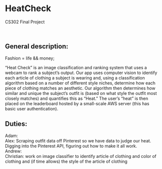 # HeatCheck
CS302 Final Project

<br><h2>General description:</h2>
Fashion = life && money;<br>

“Heat Check” is an image classification and ranking system that uses a webcam to rank a subject’s output. Our app uses computer vision to identify each article of clothing a subject is wearing and, using a classification algorithm based on a number of different style niches, determine how each piece of clothing matches an aesthetic. Our algorithm then determines how similar and unique the subject’s outfit is (based on what style the outfit most closely matches) and quantifies this as “Heat.” The user’s “heat” is then placed on the leaderboard hosted by a small-scale AWS server (this has basic user authentication).


<h2>Duties:</h2>
Adam:<br>
Alex: Scraping outfit data off Pinterest so we have data to judge our heat. Digging into the Pinterest API, figuring out how to make it all work.<br>
Andrew:<br>
Christian: work on image classifier to identify article of clothing and color of clothing and (if time allows) the style of the article of clothing


